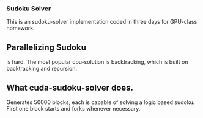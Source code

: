 ### Sudoku Solver
This is an sudoku-solver implementation coded in three days for GPU-class homework.

## Parallelizing Sudoku
is hard. The most popular cpu-solution is backtracking, which is built on backtracking and recursion.

## What cuda-sudoku-solver does.
Generates 50000 blocks, each is capable of solving a logic based sudoku. First one block starts and forks whenever necessary. 
